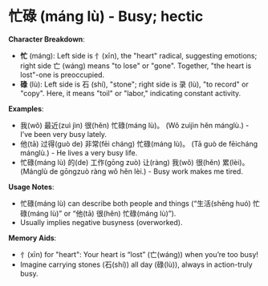 # **忙碌 (máng lù) - Busy; hectic**

**Character Breakdown**:  
- **忙** (máng): Left side is 忄(xīn), the "heart" radical, suggesting emotions; right side 亡 (wáng) means "to lose" or "gone". Together, "the heart is lost"-one is preoccupied.  
- **碌** (lù): Left side is 石 (shí), "stone"; right side is 录 (lù), "to record" or "copy". Here, it means "toil" or "labor," indicating constant activity.

**Examples**:  
- 我(wǒ) 最近(zuì jìn) 很(hěn) 忙碌(máng lù)。 (Wǒ zuìjìn hěn mánglù.) - I’ve been very busy lately.  
- 他(tā) 过得(guò de) 非常(fēi cháng) 忙碌(máng lù)。 (Tā guò de fēicháng mánglù.) - He lives a very busy life.  
- 忙碌(máng lù) 的(de) 工作(gōng zuò) 让(ràng) 我(wǒ) 很(hěn) 累(lèi)。 (Mánglù de gōngzuò ràng wǒ hěn lèi.) - Busy work makes me tired.

**Usage Notes**:  
- 忙碌(máng lù) can describe both people and things (“生活(shēng huó) 忙碌(máng lù)” or “他(tā) 很(hěn) 忙碌(máng lù)”).  
- Usually implies negative busyness (overworked).

**Memory Aids**:  
- 忄(xīn) for "heart": Your heart is “lost” (亡(wáng)) when you’re too busy!  
- Imagine carrying stones (石(shí)) all day (碌(lù)), always in action-truly busy.